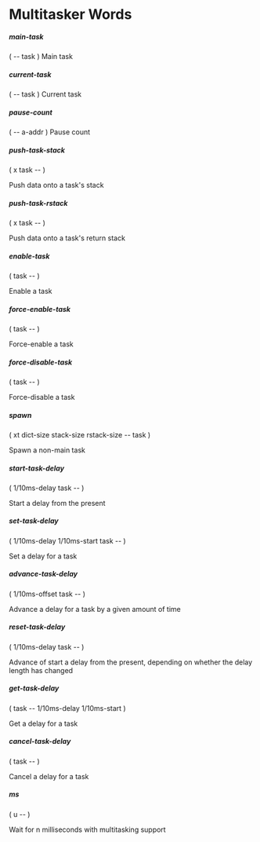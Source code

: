 # Multitasker Words

##### main-task
( -- task )
Main task

##### current-task
( -- task )
Current task

##### pause-count
( -- a-addr )
Pause count

##### push-task-stack
( x task -- )

Push data onto a task's stack

##### push-task-rstack
( x task -- )

Push data onto a task's return stack

##### enable-task
( task -- )

Enable a task

##### force-enable-task
( task -- )

Force-enable a task

##### force-disable-task
( task -- )

Force-disable a task
  
##### spawn
( xt dict-size stack-size rstack-size -- task )

Spawn a non-main task

##### start-task-delay
( 1/10ms-delay task -- )

Start a delay from the present

##### set-task-delay
( 1/10ms-delay 1/10ms-start task -- )

Set a delay for a task

##### advance-task-delay
( 1/10ms-offset task -- )

Advance a delay for a task by a given amount of time

##### reset-task-delay
( 1/10ms-delay task -- )

Advance of start a delay from the present, depending on whether the delay
length has changed

##### get-task-delay
( task -- 1/10ms-delay 1/10ms-start )

Get a delay for a task

##### cancel-task-delay
( task -- )

Cancel a delay for a task

##### ms
( u -- )

Wait for n milliseconds with multitasking support
